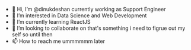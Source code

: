 - 👋 Hi, I’m @dinukdeshan currently working as Support Engineer
- 👀 I’m interested in Data Science and Web Development
- 🌱 I’m currently learning ReactJS
- 💞️ I’m looking to collaborate on that's something i need to figrue out my self so until then
- 📫 How to reach me ummmmmm later

<!---
dinukdeshan/dinukdeshan is a ✨ special ✨ repository because its `README.md` (this file) appears on your GitHub profile.
You can click the Preview link to take a look at your changes.
--->
